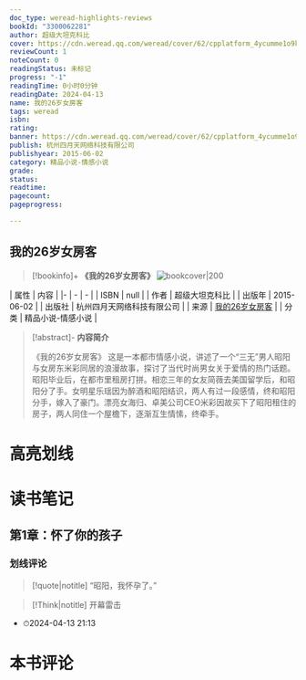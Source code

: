 ```yaml
---
doc_type: weread-highlights-reviews
bookId: "3300062281"
author: 超级大坦克科比
cover: https://cdn.weread.qq.com/weread/cover/62/cpplatform_4ycumme1o9kbq7pwsmqnr9/t7_cpplatform_4ycumme1o9kbq7pwsmqnr91687256655.jpg
reviewCount: 1
noteCount: 0
readingStatus: 未标记
progress: "-1"
readingTime: 0小时0分钟
readingDate: 2024-04-13
name: 我的26岁女房客
tags: weread
isbn: 
rating: 
banner: https://cdn.weread.qq.com/weread/cover/62/cpplatform_4ycumme1o9kbq7pwsmqnr9/t7_cpplatform_4ycumme1o9kbq7pwsmqnr91687256655.jpg
publish: 杭州四月天网络科技有限公司
publishyear: 2015-06-02
category: 精品小说-情感小说
grade: 
status: 
readtime: 
pagecount: 
pageprogress: 

---
```


## 我的26岁女房客

> [!bookinfo]+ **《我的26岁女房客》**
> ![bookcover|200](https://cdn.weread.qq.com/weread/cover/62/cpplatform_4ycumme1o9kbq7pwsmqnr9/t7_cpplatform_4ycumme1o9kbq7pwsmqnr91687256655.jpg)
>
| 属性   | 内容                                       |
|- | - | - |
| ISBN   | null  |
| 作者   | 超级大坦克科比                         |
| 出版年 | 2015-06-02   | 
| 出版社 | 杭州四月天网络科技有限公司                       |
| 来源   | [我的26岁女房客](https://weread.qq.com/web/) |
| 分类   | 精品小说-情感小说                        |

> [!abstract]- **内容简介**
> 
> 《我的26岁女房客》
> 这是一本都市情感小说，讲述了一个“三无”男人昭阳与女房东米彩同居的浪漫故事，探讨了当代时尚男女关于爱情的热门话题。
昭阳毕业后，在都市里租房打拼。相恋三年的女友简薇去美国留学后，和昭阳分了手。女明星乐瑶因为醉酒和昭阳结识，两人有过一段感情，终和昭阳分手，嫁入了豪门。漂亮女海归、卓美公司CEO米彩因故买下了昭阳租住的房子，两人同住一个屋檐下，逐渐互生情愫，终牵手。

# 高亮划线



# 读书笔记

## 第1章：怀了你的孩子

### 划线评论
> [!quote|notitle] 
> “昭阳，我怀孕了。”

> [!Think|notitle]
> 开幕雷击
- ⏱2024-04-13 21:13
   
# 本书评论

